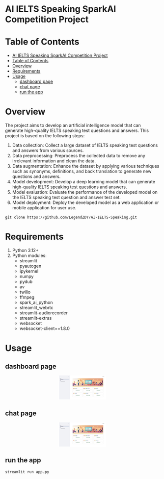 # AI IELTS Speaking SparkAI Competition Project

# Table of Contents

<!-- TOC -->

- [AI IELTS Speaking SparkAI Competition Project](#ai-ielts-speaking-sparkai-competition-project)
- [Table of Contents](#table-of-contents)
- [Overview](#overview)
- [Requirements](#requirements)
- [Usage](#usage)
    - [dashboard page](#dashboard-page)
    - [chat page](#chat-page)
    - [run the app](#run-the-app)

<!-- /TOC -->

# Overview

The project aims to develop an artificial intelligence model that can generate high-quality IELTS speaking test questions and answers. This project is based on the following steps:

1. Data collection: Collect a large dataset of IELTS speaking test questions and answers from various sources.
2. Data preprocessing: Preprocess the collected data to remove any irrelevant information and clean the data.
3. Data augmentation: Enhance the dataset by applying various techniques such as synonyms, definitions, and back translation to generate new questions and answers.
4. Model development: Develop a deep learning model that can generate high-quality IELTS speaking test questions and answers.
5. Model evaluation: Evaluate the performance of the developed model on the IELTS speaking test question and answer test set.
6. Model deployment: Deploy the developed model as a web application or mobile application for user use.

```
git clone https://github.com/LegendZDY/AI-IELTS-Speaking.git
```

# Requirements

1. Python 3.12+
2. Python modules:
   - streamlit
   - pyautogen
   - ipykernel
   - numpy
   - pydub
   - av
   - twilio
   - ffmpeg
   - spark_ai_python
   - streamlit_webrtc
   - streamlit-audiorecorder
   - streamlit-extras
   - websocket
   - websocket-client==1.8.0

# Usage

## dashboard page
<p align="center">
  <img src="doc/demo1.jpg" alt="sponsor" width=30%>
</p>

## chat page
<p align="center">
  <img src="doc/demo1.jpg" alt="sponsor" width=30%>
</p>

## run the app
```
streamlit run app.py
```
